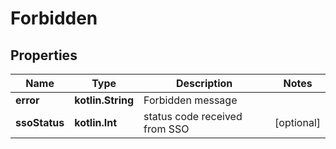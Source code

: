 
# Forbidden

## Properties
Name | Type | Description | Notes
------------ | ------------- | ------------- | -------------
**error** | **kotlin.String** | Forbidden message | 
**ssoStatus** | **kotlin.Int** | status code received from SSO |  [optional]



